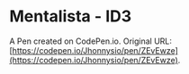 # Mentalista - ID3

A Pen created on CodePen.io. Original URL: [https://codepen.io/Jhonnysio/pen/ZEvEwze](https://codepen.io/Jhonnysio/pen/ZEvEwze).


